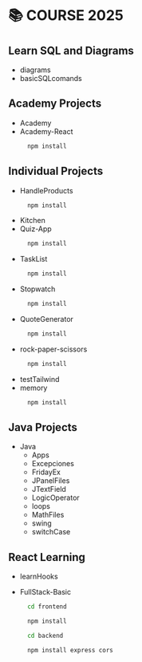 # 📚 COURSE 2025

## Learn SQL and Diagrams

  - diagrams
  - basicSQLcomands

## Academy Projects

  - Academy
  - Academy-React
    ```bash
      npm install
    ```

## Individual Projects

  - HandleProducts
    ```bash
      npm install
    ```
  - Kitchen
  - Quiz-App
    ```bash
      npm install
    ```
  - TaskList
    ```bash
      npm install
    ```
  - Stopwatch
    ```bash
      npm install
    ```
  - QuoteGenerator
    ```bash
      npm install
    ```
  - rock-paper-scissors
    ```bash
      npm install
    ```
  - testTailwind
  - memory
    ```bash
      npm install
    ```

## Java Projects

  - Java
    - Apps
    - Excepciones
    - FridayEx
    - JPanelFiles
    - JTextField
    - LogicOperator
    - loops
    - MathFiles
    - swing
    - switchCase

## React Learning

  - learnHooks
  - FullStack-Basic
    ```bash
      cd frontend
    ```

    ```bash
      npm install
    ```

    ```bash
      cd backend
    ```

    ```bash
      npm install express cors
    ```

